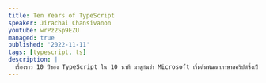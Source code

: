 ```yaml
---
title: Ten Years of TypeScript
speaker: Jirachai Chansivanon
youtube: wrPz2Sp9EZU
managed: true
published: '2022-11-11'
tags: [typescript, ts]
description: |
  เรื่องราว 10 ปีของ TypeScript ใน 10 นาที มาดูกันว่า Microsoft เริ่มต้นพัฒนาภาษาสคริปต์ซึ่งเป็น Typed Superset ของ JS ที่กำลังมาแรงในปัจจุบันได้อย่างไร พร้อมแนะนำฟีเจอร์ใหม่ที่น่าสนใจสำหรับคนทำเว็บ
---
```

